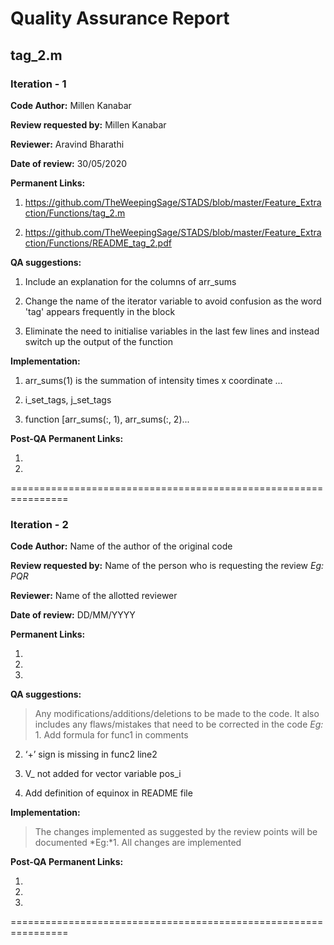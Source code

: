 Quality Assurance Report
====

tag_2.m
----

### Iteration - 1

**Code Author:** Millen Kanabar


**Review requested by:** Millen Kanabar


**Reviewer:** Aravind Bharathi


**Date of review:**    30/05/2020


**Permanent Links:**

1. https://github.com/TheWeepingSage/STADS/blob/master/Feature_Extraction/Functions/tag_2.m 

2. https://github.com/TheWeepingSage/STADS/blob/master/Feature_Extraction/Functions/README_tag_2.pdf

**QA suggestions:**

1. Include an explanation for the columns of arr_sums

2. Change the name of the iterator variable to avoid confusion as the word 'tag' appears frequently in the block

3. Eliminate the need to initialise variables in the last few lines and instead switch up the output of the function


**Implementation:**

1. arr_sums(1) is the summation of  intensity times x coordinate
...

2. i_set_tags, j_set_tags

3. function [arr_sums(:, 1), arr_sums(:, 2)...


**Post-QA Permanent Links:**

1.

2.

================================================================

### Iteration - 2

**Code Author:** Name of the author of the original code


**Review requested by:** Name of the person who is requesting the review *Eg: PQR*


**Reviewer:** Name of the allotted reviewer


**Date of review:**	DD/MM/YYYY


**Permanent Links:**

1. 

2. 

3. 


**QA suggestions:**
> Any modifications/additions/deletions to be made to the code. It also includes any flaws/mistakes that need to be corrected in the code
*Eg:* 1. Add formula for func1 in comments

2. ‘+’ sign is missing in func2 line2

3. V_ not added for vector variable pos_i

4. Add definition of equinox in README file


**Implementation:**
> The changes implemented as suggested by the review points will be documented
*Eg:*1. All changes are implemented


**Post-QA Permanent Links:**

1.

2.

3.

================================================================
